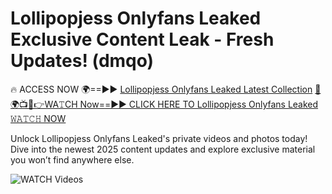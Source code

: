 # Lollipopjess Onlyfans Leaked Exclusive Content Leak - Fresh Updates! (dmqo)

🔥 ACCESS NOW 🌍==►► <a href="https://tinyurl.com/3fjeunct" rel="nofollow">Lollipopjess Onlyfans Leaked Latest Collection</a></h3>
[🔴🌍📺📱👉WA𝚃CH Now==►► CLICK HERE TO Lollipopjess Onlyfans Leaked 𝚆𝙰𝚃𝙲𝙷 NOW](https://tinyurl.com/3fjeunct)

Unlock Lollipopjess Onlyfans Leaked's private videos and photos today! Dive into the newest 2025 content updates and explore exclusive material you won’t find anywhere else.


<a href="https://tinyurl.com/3fjeunct" rel="nofollow" data-target="animated-image.originalLink"><img src="https://camo.githubusercontent.com/8a4f000d20f83aca3bf7ec5f350d767afa0574a8a352519fd8cfa583a6f93a33/68747470733a2f2f692e696d6775722e636f6d2f644a486b345a712e676966" alt="WATCH Videos" data-canonical-src="https://i.imgur.com/dJHk4Zq.gif" style="max-width: 100%; display: inline-block;" data-target="animated-image.originalImage"></a>
